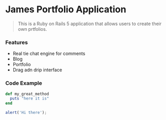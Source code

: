 # James Portfolio Application

> This is a Ruby on Rails 5 application that allows users to create their own prtfolios.

### Features

- Real tie chat engine for comments
- Blog
- Portfolio
- Drag adn drip interface

### Code Example

```ruby
def my_great_method
  puts "here it is"
end
```

```javascript
alert('Hi there');
```
